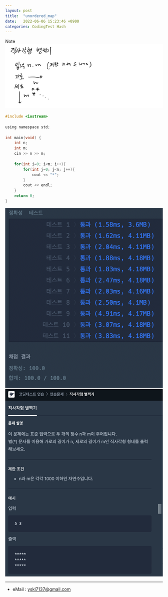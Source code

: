 ```yaml
---
layout: post
title:  "unordered_map"
date:   2022-06-06 15:23:46 +0900
categories: CodingTest Hash
---
```


Note <br>
![noteImg](/img/220607.PNG)


~~~ c
#include <iostream>

using namespace std;

int main(void) {
    int n;
    int m;
    cin >> n >> m;
    
    for(int i=0; i<m; i++){
        for(int j=0; j<n; j++){
            cout << "*";
        }
        cout << endl;
    }
    return 0;
}
~~~


![Scr1](/img/220607Scr1.png)
![Scr2](/img/220607Scr2.png)

***
* eMail : <yskl7137@gmail.com>
